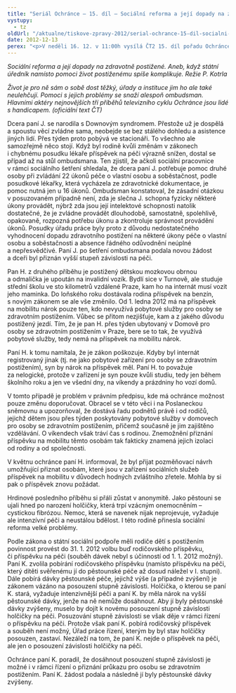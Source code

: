 ```yaml
---
title: "Seriál Ochránce – 15. díl – Sociální reforma a její dopady na zdravotně postižené"
vystupy:
  - tz
oldUrl: "/aktualne/tiskove-zpravy-2012/serial-ochrance-15-dil-socialni-reforma-a-jeji-dopady-na-zdravotne-postizene"
date: 2012-12-13
perex: "<p>V neděli 16. 12. v 11:00h vysílá ČT2 15. díl pořadu Ochránce, tentokrát o tom, jak sociální reforma dopadá na lidi se zdravotním postižením. Reprízu dílu uvidíte na ČT2 v úterý 18. 12. v 9:05h.</p>"
---
```


<!-- imported from the old website -->

<p><em>Sociální reforma a její dopady na zdravotně postižené. Aneb, když státní úředník namísto pomoci život postiženému spíše komplikuje. Režie P. Kotrla</em></p><p><em>Život je pro ně sám o sobě dost těžký, úřady a instituce jim ho ale také neulehčují. Pomoci s jejich problémy se snaží alespoň ombudsman. Hlavními aktéry nejnovějších tří příběhů televizního cyklu Ochránce jsou lidé s handicapem. (oficiální text ČT)</em></p><p>Dcera paní J. se narodila s Downovým syndromem. Přestože už je dospělá a spoustu věcí zvládne sama, neobejde se bez stálého dohledu a asistence jiných lidí. Přes týden proto pobývá ve stacionáři. To všechno ale samozřejmě něco stojí. Když byl rodině kvůli změnám v zákonech i chybnému posudku lékaře příspěvek na péči výrazně snížen, dostal se případ až na stůl ombudsmana. Ten zjistil, že ačkoli sociální pracovnice v rámci sociálního šetření shledala, že dcera paní J. potřebuje pomoc druhé osoby při zvládání 22 úkonů péče o vlastní osobu a soběstačnost, podle posudkové lékařky, která vycházela ze zdravotnické dokumentace, je pomoc nutná jen u 16 úkonů. Ombudsman konstatoval, že zásadní otázkou v posuzovaném případně není, zda je slečna J. schopna fyzicky některé úkony provádět, nýbrž zda jsou její intelektové schopnosti natolik dostatečné, že je zvládne provádět dlouhodobě, samostatně, spolehlivě, opakovaně, rozpozná potřebu úkonu a zkontroluje správnost provádění úkonů. Posudky úřadu práce byly proto z důvodu nedostatečného vyhodnocení dopadu zdravotního postižení na některé úkony péče o vlastní osobu a soběstačnosti a absence řádného odůvodnění neúplné a nepřesvědčivé. Paní J. po šetření ombudsmana podala novou žádost a dceři byl přiznán vyšší stupeň závislosti na péči.</p><p>Pan H. z druhého příběhu je postižený dětskou mozkovou obrnou a odmalička je upoután na invalidní vozík. Bydlí sice v Turnově, ale studuje střední školu ve sto kilometrů vzdálené Praze, kam ho na internát musí vozit jeho maminka. Do loňského roku dostávala rodina příspěvek na benzín, s novým zákonem se ale vše změnilo. Od 1. ledna 2012 má na příspěvek na mobilitu nárok pouze ten, kdo nevyužívá pobytové služby pro osoby se zdravotním postižením. Vůbec se přitom nezjišťuje, kam a z jakého důvodu postižený jezdí. Tím, že je pan H. přes týden ubytovaný v Domově pro osoby se zdravotním postižením v Praze, bere se to tak, že využívá pobytové služby, tedy nemá na příspěvek na mobilitu nárok.</p><p>Paní H. k tomu namítala, že je zákon poškozuje. Kdyby byl internát registrovaný jinak (tj. ne jako pobytové zařízení pro osoby se zdravotním postižením), syn by nárok na příspěvek měl. Paní H. to považuje za nelogické, protože v zařízení je syn pouze kvůli studiu, tedy jen během školního roku a jen ve všední dny, na víkendy a prázdniny ho vozí domů.</p><p>V tomto případě je problém v právním předpisu, kde má ochránce možnost pouze změnu doporučovat. Obracel se v této věci i na Poslaneckou sněmovnu a upozorňoval, že dostává řadu podnětů právě i od rodičů, jejichž dětem jsou přes týden poskytovány pobytové služby v domovech pro osoby se zdravotním postižením, přičemž současně je jim zajištěno vzdělávání. O víkendech však tráví čas s rodinou. Znemožnění přiznání příspěvku na mobilitu těmto osobám tak fakticky znamená jejich izolaci od rodiny a od společnosti.</p><p>V květnu ochránce paní H. informoval, že byl přijat pozměňovací návrh umožňující přiznat osobám, které jsou v zařízení sociálních služeb příspěvek na mobilitu v důvodech hodných zvláštního zřetele. Mohla by si pak o příspěvek znovu požádat.</p><p>Hrdinové posledního příběhu si přáli zůstat v anonymitě. Jako pěstouni se ujali hned po narození holčičky, která trpí vzácným onemocněním – cystickou fibrózou. Nemoc, která se navenek nijak neprojevuje, vyžaduje ale intenzívní péči a neustálou bdělost. I této rodině přinesla sociální reforma velké problémy.</p><p>Podle zákona o státní sociální podpoře měli rodiče dětí s postižením povinnost provést do 31. 1. 2012 volbu buď rodičovského příspěvku, či příspěvku na péči (souběh dávek nebyl s účinností od 1. 1. 2012 možný). Paní K. zvolila pobírání rodičovského příspěvku (namísto příspěvku na péči, který dítěti svěřenému jí do pěstounské péče až dosud náležel v I. stupni). Dále pobírá dávky pěstounské péče, jejichž výše (a případné zvýšení) je zákonem vázáno na posouzení stupně závislosti. Holčička, o kterou se paní K. stará, vyžaduje intenzivnější péči a paní K. by měla nárok na vyšší pěstounské dávky, jenže na ně nemůže dosáhnout. Aby jí byly pěstounské dávky zvýšeny, muselo by dojít k novému posouzení stupně závislosti holčičky na péči. Posuzování stupně závislosti se však děje v rámci řízení o příspěvku na péči. Protože však paní K. pobírá rodičovský příspěvek a souběh není možný, Úřad práce řízení, kterým by byl stav holčičky posouzen, zastaví. Nezáleží na tom, že paní K. nejde o příspěvek na péči, ale jen o posouzení závislosti holčičky na péči.</p><p>Ochránce paní K. poradil, že dosáhnout posouzení stupně závislosti je možné i v rámci řízení o přiznání průkazu pro osobu se zdravotním postižením. Paní K. žádost podala a následně jí byly pěstounské dávky zvýšeny.</p>
